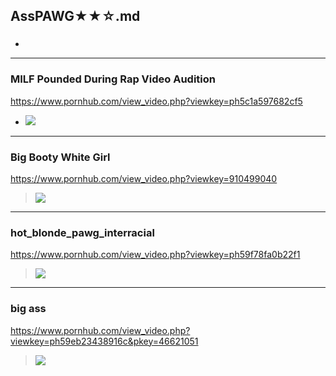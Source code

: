 ## AssPAWG★★☆.md
### 

- ![]()
---
### MILF Pounded During Rap Video Audition
https://www.pornhub.com/view_video.php?viewkey=ph5c1a597682cf5
- ![](https://ci.phncdn.com/videos/201812/19/197505001/original/(m=ecuKGgaaaa)(mh=552uP1WvkAgogySc)13.jpg)
---
### Big Booty White Girl
https://www.pornhub.com/view_video.php?viewkey=910499040
>![](https://ci.phncdn.com/videos/201311/08/19457211/original/(m=ecuKGgaaaa)(mh=LuFWmGRSPkBBaNHG)5.jpg)
---
### hot_blonde_pawg_interracial
https://www.pornhub.com/view_video.php?viewkey=ph59f78fa0b22f1
>![](https://ci.phncdn.com/videos/201710/30/139109692/original/(m=ecuKGgaaaa)(mh=2OLFpY3iwvxM6IuU)10.jpg)
---
### big ass
https://www.pornhub.com/view_video.php?viewkey=ph59eb23438916c&pkey=46621051
>![](https://ci.phncdn.com/videos/201710/21/137841312/original/(m=ecuKGgaaaa)(mh=ePQJV6Bjo3IiK9Bu)8.jpg)
